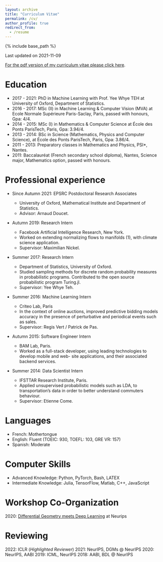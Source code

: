 ```yaml
---
layout: archive
title: "Curriculum Vitae"
permalink: /cv/
author_profile: true
redirect_from:
  - /resume
---
```


{% include base_path %}

Last updated on 2021-11-09

[For the pdf version of my curriculum vitae please click here]({{site.baseurl}}/files/CV.pdf).

Education
======
* 2017 - 2021: PhD in Machine Learning with Prof. Yee Whye TEH at University of Oxford, Department of Statistics.
* 2016 - 2017: MSc (II) in Machine Learning & Computer Vision (MVA) at Ecole Normale Supérieure Paris-Saclay, Paris, passed with honours, Gpa: 4/4.
* 2014 - 2015: MSc (I) in Mathematics & Computer Science at École des Ponts ParisTech, Paris, Gpa: 3.94/4.
* 2013 - 2014: BSc in Science (Mathematics, Physics and Computer Science), at École des Ponts ParisTech, Paris, Gpa: 3.86/4.
* 2011 - 2013: Preparatory classes in Mathematics and Physics, PSI*, Nantes.
* 2011: Baccalauréat (French secondary school diploma), Nantes, Science major, Mathematics option, passed with honours.

Professional experience
======

* Since Autumn 2021: EPSRC Postdoctoral Research Associates
  * University of Oxford, Mathematical Institute and Department of Statistics.
  <!-- * Symmetry and Deep generative models. -->
  * Advisor: Arnaud Doucet.

* Autumn 2019: Research Intern
  * Facebook Artificial Intelligence Research, New York.
  * Worked on extending normalizing flows to manifolds (1), with climate science application.
  * Supervisor: Maximilian Nickel.
  
* Summer 2017: Research Intern
  * Department of Statistics, University of Oxford.
  * Studied sampling methods for discrete random probability measures in probabilistic programs. Contributed to the open source probabilistic program Turing.jl.
  * Supervisor: Yee Whye Teh.
  
* Summer 2016: Machine Learning Intern
  * Criteo Lab, Paris
  * In the context of online auctions, improved predictive bidding models accuracy in the presence of perturbative and periodical events such as sales.
  * Supervisor: Regis Vert / Patrick de Pas.
  
* Autumn 2015: Software Engineer Intern
  * BAM Lab, Paris.
  * Worked as a full-stack developer, using leading technologies to develop mobile and web-
site applications, and their associated backend services.

* Summer 2014: Data Scientist Intern
  * IFSTTAR Research Institute, Paris.
  * Applied unsupervised probabilistic models such as LDA, to transportation’s data in order to better understand commuters behaviour.
  * Supervisor: Etienne Come.
  
Languages
======
* French: Mothertongue
* English: Fluent (TOEIC: 930, TOEFL: 103, GRE VR: 157)
* Spanish: Moderate

Computer Skills
======
* Advanced Knowledge: Python, PyTorch, Bash, LATEX
* Intermediate Knowledge: Julia, TensorFlow, Matlab, C++, JavaScript

Workshop Co-Organization
======
2020: [Differential Geometry meets Deep Learning](https://sites.google.com/view/diffgeo4dl/) at Neurips

Reviewing
======
2022: ICLR (*Highlighted Reviewer*)
2021: NeurIPS, DGMs @ NeurIPS
2020: NeurIPS, AABI
2019: ICML, NeurIPS
2018: AABI, BDL @ NeurIPS